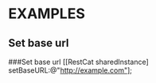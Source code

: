 EXAMPLES
=========

Set base url
-----------
###Set base url
[[RestCat sharedInstance] setBaseURL:@"http://example.com"];
